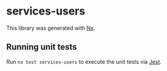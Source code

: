 # services-users

This library was generated with [Nx](https://nx.dev).

## Running unit tests

Run `nx test services-users` to execute the unit tests via [Jest](https://jestjs.io).
